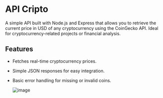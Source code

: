 # API Cripto

A simple API built with Node.js and Express that allows you to retrieve the current price in USD of any cryptocurrency using the CoinGecko API. Ideal for cryptocurrency-related projects or financial analysis.

## Features
- Fetches real-time cryptocurrency prices.
- Simple JSON responses for easy integration.
- Basic error handling for missing or invalid coins.

  ![image](https://github.com/user-attachments/assets/4caf419a-d5df-4fc7-8cea-9d162128c312)

